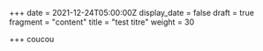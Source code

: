 +++
date = 2021-12-24T05:00:00Z
display_date = false
draft = true
fragment = "content"
title = "test titre"
weight = 30

+++
coucou